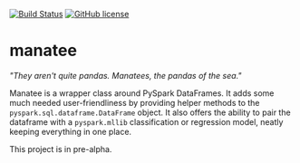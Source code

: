 [![Build Status](https://travis-ci.org/QCaudron/manatee.svg?branch=master)](https://travis-ci.org/QCaudron/new_scotch) [![GitHub license](https://img.shields.io/badge/license-MIT-blue.svg)](https://raw.githubusercontent.com/QCaudron/new_scotch/master/LICENSE) 

manatee
=======

*"They aren't quite pandas. Manatees, the pandas of the sea."*

Manatee is a wrapper class around PySpark DataFrames. It adds some much needed user-friendliness by providing helper methods to the `pyspark.sql.dataframe.DataFrame` object. It also offers the ability to pair the dataframe with a `pyspark.mllib` classification or regression model, neatly keeping everything in one place.

This project is in pre-alpha.
